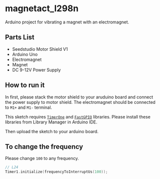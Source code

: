 # magnetact_l298n

Arduino project for vibrating a magnet with an electromagnet.

## Parts List

- Seedstudio Motor Shield V1
- Arduino Uno
- Electromagnet
- Magnet
- DC 9-12V Power Supply

## How to run it

In first, please stack the motor shield to your aruduino board and
connect the power supply to motor shield. The electromagnet should be
connected to `M1+` and `M1-` terminal.

This sketch requires [`TimerOne`](https://github.com/PaulStoffregen/TimerOne) and [`FastGPIO`](https://github.com/pololu/fastgpio-arduino) libraries.
Please install these libraries from Library Manager in Arduino IDE.

Then upload the sketch to your arduino board.

## To change the frequency

Please change `100` to any frequency.

```C++
// L24
Timer1.initialize(frequencyToInterruptUs(100));
```